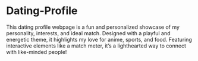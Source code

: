 # Dating-Profile
This dating profile webpage is a fun and personalized showcase of my personality, interests, and ideal match. Designed with a playful and energetic theme, it highlights my love for anime, sports, and food. Featuring interactive elements like a match meter, it’s a lighthearted way to connect with like-minded people!
